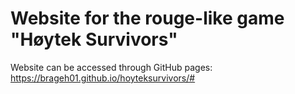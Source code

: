 # Website for the rouge-like game "Høytek Survivors"

Website can be accessed through GitHub pages: https://brageh01.github.io/hoyteksurvivors/#
